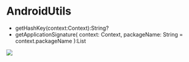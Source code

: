 # AndroidUtils

- getHashKey(context:Context):String?
- getApplicationSignature(
    context: Context,
    packageName: String = context.packageName
):List<String>

[![](https://jitpack.io/v/issell/AndroidUtils.svg)](https://jitpack.io/#issell/AndroidUtils)
